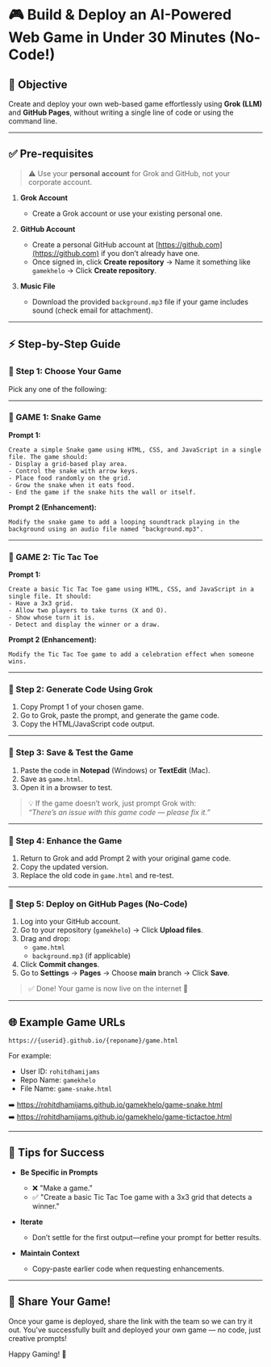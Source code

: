 
# 🎮 Build & Deploy an AI-Powered Web Game in Under 30 Minutes (No-Code!)

## 🎯 Objective  
Create and deploy your own web-based game effortlessly using **Grok (LLM)** and **GitHub Pages**, without writing a single line of code or using the command line.

---

## ✅ Pre-requisites

> ⚠️ Use your **personal account** for Grok and GitHub, not your corporate account.

1. **Grok Account**  
   - Create a Grok account or use your existing personal one.

2. **GitHub Account**  
   - Create a personal GitHub account at [https://github.com](https://github.com) if you don’t already have one.
   - Once signed in, click **Create repository** → Name it something like `gamekhelo` → Click **Create repository**.

3. **Music File**  
   - Download the provided `background.mp3` file if your game includes sound (check email for attachment).

---

## ⚡️ Step-by-Step Guide

### 🔹 Step 1: Choose Your Game

Pick any one of the following:

---

### 🐍 GAME 1: Snake Game

**Prompt 1:**  
```
Create a simple Snake game using HTML, CSS, and JavaScript in a single file. The game should:  
- Display a grid-based play area.  
- Control the snake with arrow keys.  
- Place food randomly on the grid.  
- Grow the snake when it eats food.  
- End the game if the snake hits the wall or itself.
```

**Prompt 2 (Enhancement):**  
```
Modify the snake game to add a looping soundtrack playing in the background using an audio file named "background.mp3".
```

---

### 🎲 GAME 2: Tic Tac Toe

**Prompt 1:**  
```
Create a basic Tic Tac Toe game using HTML, CSS, and JavaScript in a single file. It should:  
- Have a 3x3 grid.  
- Allow two players to take turns (X and O).  
- Show whose turn it is.  
- Detect and display the winner or a draw.
```

**Prompt 2 (Enhancement):**  
```
Modify the Tic Tac Toe game to add a celebration effect when someone wins.
```

---

### 🔹 Step 2: Generate Code Using Grok

1. Copy Prompt 1 of your chosen game.
2. Go to Grok, paste the prompt, and generate the game code.
3. Copy the HTML/JavaScript code output.

---

### 🔹 Step 3: Save & Test the Game

1. Paste the code in **Notepad** (Windows) or **TextEdit** (Mac).
2. Save as `game.html`.
3. Open it in a browser to test.

> 💡 If the game doesn’t work, just prompt Grok with:  
> _“There’s an issue with this game code — please fix it.”_

---

### 🔹 Step 4: Enhance the Game

1. Return to Grok and add Prompt 2 with your original game code.
2. Copy the updated version.
3. Replace the old code in `game.html` and re-test.

---

### 🔹 Step 5: Deploy on GitHub Pages (No-Code)

1. Log into your GitHub account.
2. Go to your repository (`gamekhelo`) → Click **Upload files**.
3. Drag and drop:
   - `game.html`
   - `background.mp3` (if applicable)
4. Click **Commit changes**.
5. Go to **Settings** → **Pages** → Choose **main** branch → Click **Save**.

> ✅ Done! Your game is now live on the internet 🎉

---

## 🌐 Example Game URLs

```
https://{userid}.github.io/{reponame}/game.html
```

For example:

- User ID: `rohitdhamijams`
- Repo Name: `gamekhelo`
- File Name: `game-snake.html`

➡️ https://rohitdhamijams.github.io/gamekhelo/game-snake.html  
➡️ https://rohitdhamijams.github.io/gamekhelo/game-tictactoe.html

---

## 🔑 Tips for Success

- **Be Specific in Prompts**
  - ❌ "Make a game."
  - ✅ "Create a basic Tic Tac Toe game with a 3x3 grid that detects a winner."

- **Iterate**
  - Don’t settle for the first output—refine your prompt for better results.

- **Maintain Context**
  - Copy-paste earlier code when requesting enhancements.

---

## 🎉 Share Your Game!

Once your game is deployed, share the link with the team so we can try it out. You've successfully built and deployed your own game — no code, just creative prompts!

Happy Gaming! 🚀
